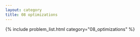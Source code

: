 ```yaml
---
layout: category
title: 08 optimizations
---
```


{% include problem_list.html category="08_optimizations" %}
